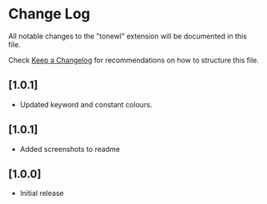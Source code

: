 # Change Log

All notable changes to the "tonewl" extension will be documented in this file.

Check [Keep a Changelog](http://keepachangelog.com/) for recommendations on how to structure this file.

## [1.0.1]

- Updated keyword and constant colours.


## [1.0.1]

- Added screenshots to readme


## [1.0.0]

- Initial release
